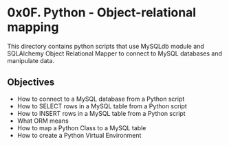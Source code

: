 # 0x0F. Python - Object-relational mapping
This directory contains python scripts that use MySQLdb module and SQLAlchemy Object Relational Mapper to connect to MySQL databases and manipulate data.

## Objectives
* How to connect to a MySQL database from a Python script
* How to SELECT rows in a MySQL table from a Python script
* How to INSERT rows in a MySQL table from a Python script
* What ORM means
* How to map a Python Class to a MySQL table
* How to create a Python Virtual Environment
